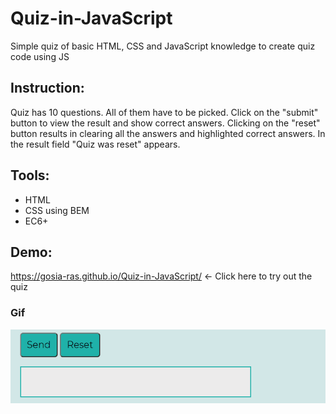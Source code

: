 # Quiz-in-JavaScript

Simple quiz of basic HTML, CSS and JavaScript knowledge to create quiz code using JS

## Instruction: 
Quiz has 10 questions. All of them have to be picked. Click on the "submit" button to view the result and show correct answers. 
Clicking on the "reset" button results in clearing all the answers and highlighted correct answers. In the result field "Quiz was reset" appears. 

## Tools: 
- HTML
- CSS using BEM
- EC6+

## Demo: 
https://gosia-ras.github.io/Quiz-in-JavaScript/ <- Click here to try out the quiz

### Gif
![Action of submitting and resetting the quiz](https://raw.githubusercontent.com/Gosia-Ras/Quiz-in-JavaScript/main/images/Animation.gif)
